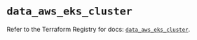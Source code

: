 # `data_aws_eks_cluster`

Refer to the Terraform Registry for docs: [`data_aws_eks_cluster`](https://registry.terraform.io/providers/hashicorp/aws/6.6.0/docs/data-sources/eks_cluster).
